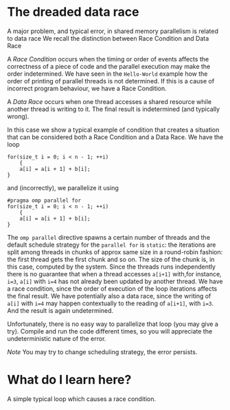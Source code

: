 # The dreaded data race

A major problem, and typical error, in shared memory parallelism is related to data race
We recall the distinction between Race Condition and Data Race

A *Race Condition* occurs when the timing or order of events affects the correctness of a piece of code and the parallel execution may make the order indetermined. We have seen in the `Hello-World` example how the order of printing of parallel threads is not determined. If this is a cause of incorrect program behaviour, we have a Race Condition.

A *Data Race* occurs when one thread accesses a shared resource while another thread is writing to it. The final result is indetermined (and typically wrong).

In this case we show a typical example of condition that creates a situation that can be considered both a Race Condition and a Data Race. We have the loop

	for(size_t i = 0; i < n - 1; ++i)
    	{
      	a[i] = a[i + 1] + b[i];
	}

and (incorrectly), we parallelize it using

	#pragma omp parallel for
	for(size_t i = 0; i < n - 1; ++i)
    	{
      	a[i] = a[i + 1] + b[i];
	}
The `omp parallel` directive spawns a certain number of threads and the default schedule strategy for the `parallel for` is `static`: the iterations are split among threads in chunks of approx same size in a round-robin fashion: the first thread gets the first chunk and so on. The size of the chunk is, in this case, computed by the system. Since the threads runs independently there is no guarantee that when a thread accesses `a[i+1]` with,for instance, `i=3`,  `a[i]` with `i=4` has not already been updated by another thread. We have a race condition, since the order of execution of the loop iterations affects the final result. We have potentially also a data race, since the writing of `a[i]` with `i=4` may happen contextually to the reading of `a[i+1]`, with `i=3`. And the result is again undetermined.

Unfortunately, there is no easy way to parallelize that loop  (you may give a try). Compile and run the code different times, so you will appreciate the undeterministic nature of the error.

*Note* You may try to change scheduling strategy, the error persists.

# What do I learn here?

A simple typical loop which causes a race condition. 



